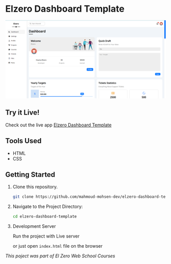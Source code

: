# Elzero Dashboard Template

<img src='./images/elzero-dashboard-preview.png'></img>

## Try it Live!

Check out the live app [Elzero Dashboard Template](https://elzero-dashboard-template.vercel.app/)

## Tools Used

-   HTML
-   CSS

## Getting Started

1. Clone this repository.

    ```bash
    git clone https://github.com/mahmoud-mohsen-dev/elzero-dashboard-template.git
    ```

2. Navigate to the Project Directory:

    ```bash
    cd elzero-dashboard-template
    ```

3. Development Server

    Run the project with Live server

    or just open `index.html` file on the browser

_This poject was part of El Zero Web School Courses_
